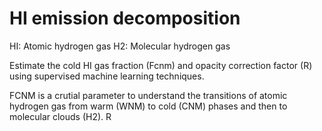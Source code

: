 # HI emission decomposition

HI: Atomic hydrogen gas
H2: Molecular hydrogen gas

Estimate the cold HI gas fraction (Fcnm) and opacity correction factor (R) using supervised machine learning techniques.

FCNM is a crutial parameter to understand the transitions of atomic hydrogen gas from warm (WNM) to cold (CNM) phases and then to molecular clouds (H2).
R
